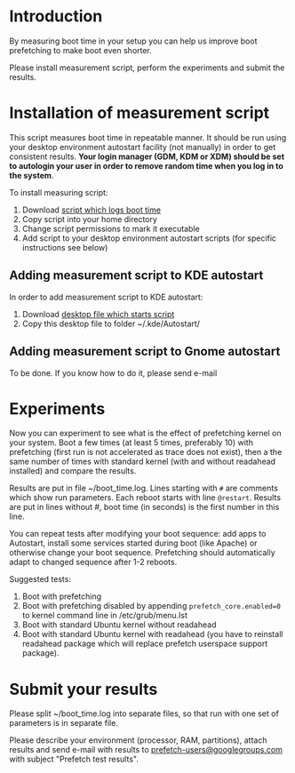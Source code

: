 # Introduction #
By measuring boot time in your setup you can help us improve boot prefetching to make boot even shorter.

Please install measurement script, perform the experiments and submit the results.


# Installation of measurement script #
This script measures boot time in repeatable manner. It should be run using your desktop environment autostart facility (not manually) in order to get consistent results.
**Your login manager (GDM, KDM or XDM) should be set to autologin your user in order to remove random time when you log in to the system**.

To install measuring script:
  1. Download [script which logs boot time](http://prefetch.googlecode.com/svn/trunk/tools/record-boot-time/record-boot-time.sh)
  1. Copy script into your home directory
  1. Change script permissions to mark it executable
  1. Add script to your desktop environment autostart scripts (for specific instructions see below)

## Adding measurement script to KDE autostart ##
In order to add measurement script to KDE autostart:
  1. Download [desktop file which starts script](http://prefetch.googlecode.com/svn/trunk/tools/record-boot-time/autostart-test.desktop)
  1. Copy this desktop file to folder ~/.kde/Autostart/

## Adding measurement script to Gnome autostart ##
To be done. If you know how to do it, please send e-mail

# Experiments #
Now you can experiment to see what is the effect of prefetching kernel on your system.
Boot a few times (at least 5 times, preferably 10) with prefetching (first run is not accelerated as trace does not exist), then a the same number of times with standard kernel (with and without readahead installed) and compare the results.

Results are put in file ~/boot\_time.log. Lines starting with `#` are comments which show run parameters. Each reboot starts with line `@restart`. Results are put in lines without #, boot time (in seconds) is the first number in this line.

You can repeat tests after modifying your boot sequence: add apps to Autostart, install some services started during boot (like Apache) or otherwise change your boot sequence.
Prefetching should automatically adapt to changed sequence after 1-2 reboots.

Suggested tests:
  1. Boot with prefetching
  1. Boot with prefetching disabled by appending `prefetch_core.enabled=0` to kernel command line in /etc/grub/menu.lst
  1. Boot with standard Ubuntu kernel without readahead
  1. Boot with standard Ubuntu kernel with readahead (you have to reinstall readahead package which will replace prefetch userspace support package).

# Submit your results #
Please split ~/boot\_time.log into separate files, so that run with one set of parameters is in separate file.

Please describe your environment (processor, RAM, partitions), attach results and send e-mail with results to prefetch-users@googlegroups.com with subject "Prefetch test results".